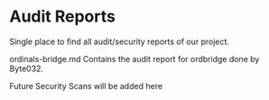 # Audit Reports
Single place to find all audit/security reports of our project.

ordinals-bridge.md Contains the audit report for ordbridge done by Byte032.

Future Security Scans will be added here
